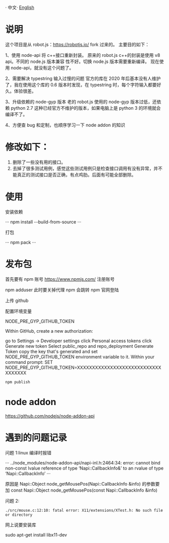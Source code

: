 · 中文· [English](./README.md)

# 说明

这个项目是从 robot.js：https://robotjs.io/ fork 过来的。
主要目的如下：

1、使用 node-api 将 c++接口重新封装。
原来的 robot.js c++的封装是使用 v8 api。不同的 node.js 版本兼容 性不好。切换 node.js 版本需要重新编译。
现在使用 node-api，就没有这个问题了。

2、需要解决 typestring 输入过慢的问题
官方的库在 2020 年后基本没有人维护了，我在使用这个库的 0.6 版本时发现，在 typestring 时，每个字符输入都要好久。体验很差。

3、升级依赖的 node-gyp 版本
老的 robot.js 使用的 node-gyp 版本过低，还依赖 python 2.7 这种已经官方不维护的版本，如果电脑上是 python 3 的环境就会编译不了。

4、方便查 bug 和定制，也顺序学习一下 node addon 的知识

# 修改如下：

1. 删除了一些没有用的接口。
2. 去掉了很多测试用例，感觉这些测试用例只是检查接口调用有没有异常，并不能真正的测试接口是否正确，有点鸡肋。后面有可能全部删除。

# 使用

安装依赖

···
npm install --build-from-source
···

打包

···
npm pack
···

# 发布包

首先要有 npm 账号
https://www.npmjs.com/ 注册账号

npm adduser 此时要关掉代理
npm 会跳转 npm 官网登陆

上传 github

配置环境变量

NODE_PRE_GYP_GITHUB_TOKEN

Within GitHub, create a new authorization:

go to Settings -> Developer settings
click Personal access tokens
click Generate new token
Select public_repo and repo_deployment
Generate Token
copy the key that's generated and set NODE_PRE_GYP_GITHUB_TOKEN environment variable to it. Within your command prompt:
SET NODE_PRE_GYP_GITHUB_TOKEN=XXXXXXXXXXXXXXXXXXXXXXXXXXXXXXXXXXX

```
npm publish

```

# node addon

https://github.com/nodejs/node-addon-api

# 遇到的问题记录

问题 1:linux 编译时报错

···
../node_modules/node-addon-api/napi-inl.h:2464:34: error: cannot bind non-const lvalue reference of type ‘Napi::CallbackInfo&’ to an rvalue of type ‘Napi::CallbackInfo’
···

原因是
Napi::Object node_getMousePos(Napi::CallbackInfo &info)
的参数要加 const
Napi::Object node_getMousePos(const Napi::CallbackInfo &info)

问题 2:

```
./src/mouse.c:12:10: fatal error: X11/extensions/XTest.h: No such file or directory
```

网上说要安装库

sudo apt-get install libx11-dev
